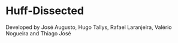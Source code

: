 # Huff-Dissected
 Developed by José Augusto, Hugo Tallys, Rafael Laranjeira, Valério Nogueira and Thiago José
